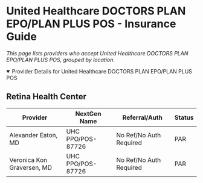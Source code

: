# United Healthcare DOCTORS PLAN EPO/PLAN PLUS POS - Insurance Guide

*This page lists providers who accept United Healthcare DOCTORS PLAN EPO/PLAN PLUS POS, grouped by location.*

<details open><summary>Provider Details for United Healthcare DOCTORS PLAN EPO/PLAN PLUS POS</summary>

## Retina Health Center

| Provider | NextGen Name | Referral/Auth | Status |
|----------|-------------|--------------|--------|
| Alexander Eaton, MD | UHC PPO/POS-87726 | No Ref/No Auth Required | PAR |
| Veronica Kon Graversen, MD | UHC PPO/POS-87726 | No Ref/No Auth Required | PAR |

</details>

